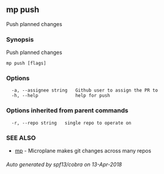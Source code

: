 ## mp push

Push planned changes

### Synopsis


Push planned changes

```
mp push [flags]
```

### Options

```
  -a, --assignee string   Github user to assign the PR to
  -h, --help              help for push
```

### Options inherited from parent commands

```
  -r, --repo string   single repo to operate on
```

### SEE ALSO
* [mp](mp.md)	 - Microplane makes git changes across many repos

###### Auto generated by spf13/cobra on 13-Apr-2018
